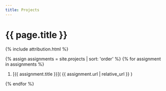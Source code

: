 ```yaml
---
title: Projects
---
```


# {{ page.title }}

{% include attribution.html %}

{% assign assignments = site.projects | sort: 'order' %}
{% for assignment in assignments %}

1. [{{ assignment.title }}]( {{ assignment.url | relative_url }} )

{% endfor %}
